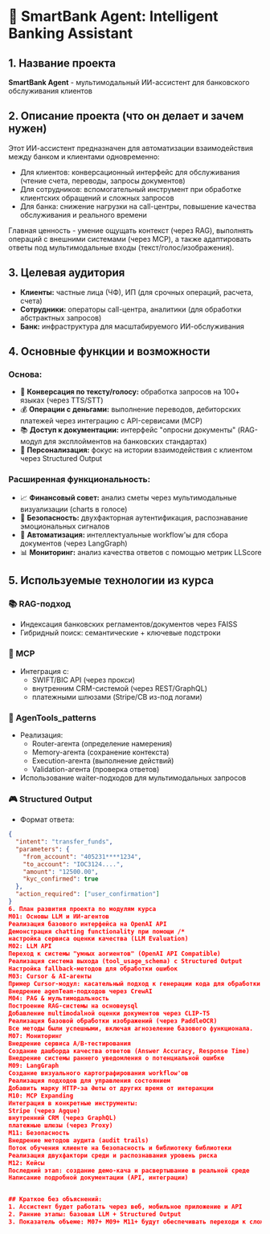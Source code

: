 # 🏦 SmartBank Agent: Intelligent Banking Assistant

## 1. Название проекта
**SmartBank Agent** - мультимодальный ИИ-ассистент для банковского обслуживания клиентов

## 2. Описание проекта (что он делает и зачем нужен)
Этот ИИ-ассистент предназначен для автоматизации взаимодействия между банком и клиентами одновременно:
- Для клиентов: конверсационный интерфейс для обслуживания (чтение счета, переводы, запросы документов)
- Для сотрудников: вспомогательный инструмент при обработке клиентских обращений и сложных запросов
- Для банка: снижение нагрузки на call-центры, повышение качества обслуживания и реального времени

Главная ценность - умение ощущать контекст (через RAG), выполнять операций с внешними системами (через MCP), а также адаптировать ответы под мультимодальные входы (текст/голос/изображения).

## 3. Целевая аудитория
- **Клиенты:** частные лица (ЧФ), ИП (для срочных операций, расчета, счета)
- **Сотрудники:** операторы call-центра, аналитики (для обработки абстрактных запросов)
- **Банк:** инфраструктура для масштабируемого ИИ-обслуживания

## 4. Основные функции и возможности
### Основа:
- 📲 **Конверсация по тексту/голосу:** обработка запросов на 100+ языках (через TTS/STT)
- 💰 **Операции с деньгами:** выполнение переводов, дебиторских платежей через интеграцию с API-сервисами (MCP)
- 📚 **Доступ к документации:** интерфейс "опросни документы" (RAG-модул для эксплойментов на банковских стандартах)
- 🧠 **Персонализация:** фокус на истории взаимодействия с клиентом через Structured Output

### Расширенная функциональность:
- 📈 **Финансовый совет:** анализ сметы через мультимодальные визуализации (charts в голосе)
- 🔐 **Безопасность:** двухфакторная аутентификация, распознавание эмоциональных сигналов
- 🤖 **Автоматизация:** интеллектуальные workflow'ы для сбора документов (через LangGraph)
- 📊 **Мониторинг:** анализ качества ответов с помощью метрик LLScore

## 5. Используемые технологии из курса
### 📚 RAG-подход
- Индексация банковских регламентов/документов через FAISS
- Гибридный поиск: семантические + ключевые подстроки

### 🔧 MCP
- Интеграция с:
  - SWIFT/BIC API (через прокси)
  - внутренним CRM-системой (через REST/GraphQL)
  - платежными шлюзами (Stripe/CB из-под логами)

### 🧬 AgenTools_patterns
- Реализация:
  - Router-агента (определение намерения)
  - Memory-агента (сохранение контекста)
  - Execution-агента (выполнение действий)
  - Validation-агента (проверка ответов)
- Использование waiter-подходов для мультимодальных запросов

### 🎮 Structured Output
- Формат ответа:
```json
{
  "intent": "transfer_funds",
  "parameters": {
    "from_account": "405231****1234",
    "to_account": "IOC3124....",
    "amount": "12500.00",
    "kyc_confirmed": true
  },
  "action_required": ["user_confirmation"]
}
6. План развития проекта по модулям курса
M01: Основы LLM и ИИ-агентов
Реализация базового интерфейса на OpenAI API
Демонстрация chatting functionality при помощи /*
настройка сервиса оценки качества (LLM Evaluation)
M02: LLM API
Переход к системы "умных аогиентов" (OpenAI API Compatible)
Реализация система выхода (tool_usage_schema) с Structured Output
Настройка fallback-методов для обработки ошибок
M03: Cursor & AI-агенты
Пример Cursor-модул: касательный подход к генерации кода для обработки документов
Внедрение agenTeam-подходов через CrewAI
M04: РAG & мультимодальность
Построение RAG-системы на основеysql
Добавление multimodalной оценки документов через CLIP-T5
Реализация базовой обработки изображений (через PaddleOCR)
Все методы были успешными, включая агнозеление базового функционала.
M07: Мониторинг
Внедрение сервиса A/B-тестирования
Создание дашборда качества ответов (Answer Accuracy, Response Time)
Внедрение системы раннего уведомления о потенциальной ошибке
M09: LangGraph
Создание визуального картографирования workflow'ов
Реализация подходов для управления состоянием
Добавить марку HTTP-за Əюты от других время от интеракции
M10: MCP Expanding
Интеграция в конкретные инструменты:
Stripe (через Agque)
внутренний CRM (через GraphQL)
платежные шлюзы (через Proxy)
M11: Безопасность
Внедрение методов аудита (audit trails)
Поток обучения клиенте на безопасность и библиотеку библиотеки
Реализация двухфактори среди и распознавания уровень риска
M12: Кейсы
Последний этап: создание демо-кача и расвертывание в реальной среде
Написание подробной документации (API, интеграции)


## Краткое без объяснений:
1. Ассистент будет работать через веб, мобильное приложение и API
2. Ранние этапы: базовая LLM + Structured Output
3. Показатель объеме: M07+ M09+ M11+ будут обеспечивать переходи к сложным эмоционально прокручивам